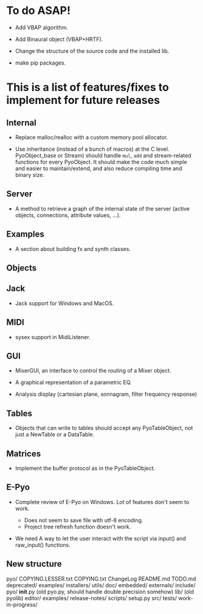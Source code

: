 To do ASAP!
===========

- Add VBAP algorithm.

- Add Binaural object (VBAP+HRTF).

- Change the structure of the source code and the installed lib.

- make pip packages.

This is a list of features/fixes to implement for future releases
=================================================================

Internal
--------

- Replace malloc/realloc with a custom memory pool allocator.

- Use inheritance (instead of a bunch of macros) at the C level. 
  PyoObject_base or Stream) should handle `mul`, `add` and 
  stream-related functions for every PyoObject. It should make the 
  code much simple and easier to maintain/extend, and also reduce 
  compiling time and binary size.

Server
------

- A method to retrieve a graph of the internal state of the server 
  (active objects, connections, attribute values, ...).

Examples
--------

- A section about building fx and synth classes.

Objects
-------

Jack
----

- Jack support for Windows and MacOS.

MIDI
----

- sysex support in MidiListener.

GUI
---

- MixerGUI, an interface to control the routing of a Mixer object.

- A graphical representation of a parametric EQ.

- Analysis display (cartesian plane, sonnagram, filter frequency response)

Tables
------

- Objects that can write to tables should accept any PyoTableObject,
  not just a NewTable or a DataTable.

Matrices
--------

- Implement the buffer protocol as in the PyoTableObject.

E-Pyo
-----

- Complete review of E-Pyo on Windows. Lot of features don't seem to work.
    - Does not seem to save file with utf-8 encoding.
    - Project tree refresh function doesn't work.

- We need A way to let the user interact with the script via input() 
  and raw_input() functions.

New structure
-------------
pyo/
    COPYING.LESSER.txt
    COPYING.txt
    ChangeLog
    README.md
    TODO.md
    deprecated/
        examples/
        installers/
        utils/
    doc/
    embedded/
    externals/
    include/
    pyo/
        __init__.py (old pyo.py, should handle double precision somehow)
        lib/ (old pyolib)
        editor/
        examples/
    release-notes/
    scripts/
    setup.py
    src/
    tests/
    work-in-progress/

